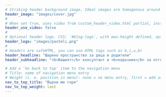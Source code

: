 ```yaml
---
# Striking header background image, Ideal images are homogenous around the centre and contrasting to the text. Non-ideal images can use `title_guard`
header_image: "images/cover.jpg"
#
# When set true, uses video from custom_header_video.html partial, instead of header_image
header_use_video: false
#
# Optional header logo. CSS: `#blog-logo`, with max-height defined, optimize to prevent scaling
header_logo: "images/pasteli.png"
#
# Headers are safeHTML, you can use HTML tags such as b,i,u,br
header_headline: "Шарено пространство за деца и родители"
header_subheadline: "<b>Вашият</b> консултант и <b>наръчник</b> за отглеждане на деца"

# Add a 'Go back to top' item to the navigation menu
# Title: name of navigation menu entry
# Weight (i. e. position in menu): none = no menu entry, first = add as first entry, last = ad as last entry
nav_to_top_title: "Върни ме горе"
nav_to_top_weight: last
---
```

